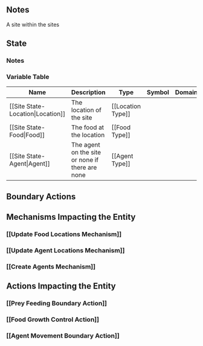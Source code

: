 ## Notes
A site within the sites
## State
### Notes

### Variable Table
| Name | Description | Type | Symbol | Domain |
| --- | --- | --- | --- | --- |
|[[Site State-Location\|Location]]|The location of the site|[[Location Type]]|||
|[[Site State-Food\|Food]]|The food at the location|[[Food Type]]|||
|[[Site State-Agent\|Agent]]|The agent on the site or none if there are none|[[Agent Type]]|||


## Boundary Actions
## Mechanisms Impacting the Entity
### [[Update Food Locations Mechanism]]
### [[Update Agent Locations Mechanism]]
### [[Create Agents Mechanism]]
## Actions Impacting the Entity
### [[Prey Feeding Boundary Action]]
### [[Food Growth Control Action]]
### [[Agent Movement Boundary Action]]
